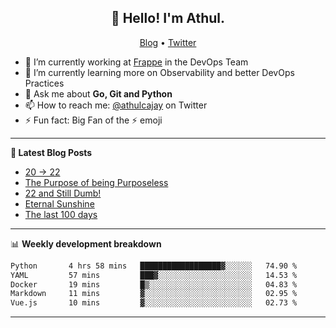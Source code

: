 <h2 align="center">👋 Hello! I'm Athul.</h2>
<p align="center">
  <a href="https://blog.athulcyriac.in">Blog</a> •
  <a href="https://twitter.com/athulcajay">Twitter</a>
</p>


- 🔭 I’m currently working at [Frappe](https://frappe.io) in the DevOps Team
- 🌱 I’m currently learning more on Observability and better DevOps Practices
- 💬 Ask me about **Go, Git and Python**
- 📫 How to reach me: [@athulcajay](https://twitter.com/athulcajay) on Twitter
- ⚡ Fun fact: Big Fan of the :zap: emoji

-------

**📝 Latest Blog Posts**

<!-- BLOG-POST-LIST:START -->
- [20 → 22](https://blog.athulcyriac.in/blog/20-and-22/)
- [The Purpose of being Purposeless](https://blog.athulcyriac.in/blog/purpose/)
- [22 and Still Dumb!](https://blog.athulcyriac.in/blog/2022/)
- [Eternal Sunshine](https://blog.athulcyriac.in/blog/college-trip/)
- [The last 100 days](https://blog.athulcyriac.in/blog/final-year/)
<!-- BLOG-POST-LIST:END -->

-------

📊 **Weekly development breakdown**
<!--START_SECTION:waka-->

```txt
Python       4 hrs 58 mins   ██████████████████▓░░░░░░   74.90 %
YAML         57 mins         ███▓░░░░░░░░░░░░░░░░░░░░░   14.53 %
Docker       19 mins         █▒░░░░░░░░░░░░░░░░░░░░░░░   04.83 %
Markdown     11 mins         ▓░░░░░░░░░░░░░░░░░░░░░░░░   02.95 %
Vue.js       10 mins         ▓░░░░░░░░░░░░░░░░░░░░░░░░   02.73 %
```

<!--END_SECTION:waka-->

-------
